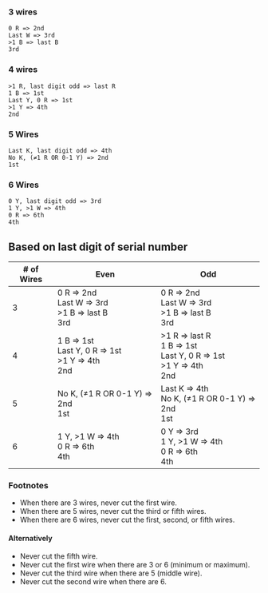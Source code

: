 ### 3 wires
```
0 R => 2nd
Last W => 3rd
>1 B => last B
3rd
```

### 4 wires
```
>1 R, last digit odd => last R
1 B => 1st
Last Y, 0 R => 1st
>1 Y => 4th
2nd
```

### 5 Wires
```
Last K, last digit odd => 4th
No K, (≠1 R OR 0-1 Y) => 2nd
1st
```

### 6 Wires
```
0 Y, last digit odd => 3rd
1 Y, >1 W => 4th
0 R => 6th
4th
```

## Based on last digit of serial number
| # of Wires |   Even    |   Odd   |
| ---------- |   -----   |   ---   |
|      3     |   0 R => 2nd <br> Last W => 3rd <br> >1 B => last B <br> 3rd   |   0 R => 2nd <br> Last W => 3rd <br> >1 B => last B <br> 3rd   |
|      4     |   1 B => 1st <br> Last Y, 0 R => 1st <br> >1 Y => 4th <br> 2nd   |   >1 R => last R <br> 1 B => 1st <br> Last Y, 0 R => 1st <br> >1 Y => 4th <br> 2nd   |
|      5     |   No K, (≠1 R OR 0-1 Y) => 2nd <br> 1st   |   Last K => 4th <br> No K, (≠1 R OR 0-1 Y) => 2nd <br> 1st   |
|      6     |   1 Y, >1 W => 4th <br> 0 R => 6th <br> 4th   |   0 Y => 3rd <br> 1 Y, >1 W => 4th <br> 0 R => 6th <br> 4th   |

### Footnotes
- When there are 3 wires, never cut the first wire.
- When there are 5 wires, never cut the third or fifth wires.
- When there are 6 wires, never cut the first, second, or fifth wires.

#### Alternatively
- Never cut the fifth wire.
- Never cut the first wire when there are 3 or 6 (minimum or maximum).
- Never cut the third wire when there are 5 (middle wire).
- Never cut the second wire when there are 6.
